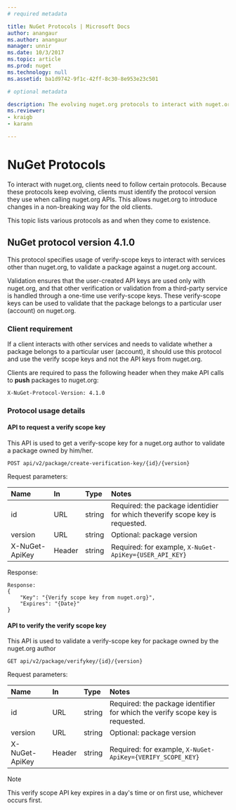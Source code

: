 ```yaml
---
# required metadata 

title: NuGet Protocols | Microsoft Docs
author: anangaur
ms.author: anangaur
manager: unnir
ms.date: 10/3/2017
ms.topic: article
ms.prod: nuget
ms.technology: null
ms.assetid: ba1d9742-9f1c-42ff-8c30-8e953e23c501

# optional metadata

description: The evolving nuget.org protocols to interact with nuget.org by NuGet clients.
ms.reviewer:
- kraigb
- karann

---
```

# NuGet Protocols

To interact with nuget.org, clients need to follow certain protocols. Because these protocols keep evolving, clients must identify the protocol version they use when calling nuget.org APIs. This allows nuget.org to introduce changes in a non-breaking way for the old clients. 

This topic lists various protocols as and when they come to existence.

## NuGet protocol version 4.1.0

This protocol specifies usage of verify-scope keys to interact with services other than nuget.org, to validate a package against a nuget.org account. 

Validation ensures that the user-created API keys are used only with nuget.org, and that other verification or validation from a third-party service is handled through a one-time use verify-scope keys. These verify-scope keys can be used to validate that the package belongs to a particular user (account) on nuget.org.

### Client requirement

If a client interacts with other services and needs to validate whether a package belongs to a particular user (account), it should use this protocol and use the verify scope keys and not the API keys from nuget.org.

Clients are required to pass the following header when they make API calls to **push** packages to nuget.org:

```
X-NuGet-Protocol-Version: 4.1.0
```

### Protocol usage details

#### API to request a verify scope key
This API is used to get a verify-scope key for a nuget.org author to validate a package owned by him/her.

```
POST api/v2/package/create-verification-key/{id}/{version}
```

Request parameters:

| Name | In | Type | Notes|
|:------------- |:-------------|:----|:-----|
| id    | URL | string | Required: the package identidier for which theverify scope key is requested. |
| version | URL | string | Optional: package version|
| X-NuGet-ApiKey | Header | string | Required: for example, `X-NuGet-ApiKey={USER_API_KEY}` |

Response:

```
Response:
{
    "Key": "{Verify scope key from nuget.org}",
    "Expires": "{Date}"
}

```

#### API to verify the verify scope key

This API is used to validate a verify-scope key for package owned by the nuget.org author

```
GET api/v2/package/verifykey/{id}/{version}
```

Request parameters:

| Name | In | Type | Notes|
|:------------- |:-------------|:----|:-----|
| id | URL | string | Required: the package identifier for which the verify scope key is requested. |
| version | URL | string | Optional: package version |
| X-NuGet-ApiKey | Header | string | Required: for example, `X-NuGet-ApiKey={VERIFY_SCOPE_KEY}` |

> [!Note]
> This verify scope API key expires in a day's time or on first use, whichever occurs first.
